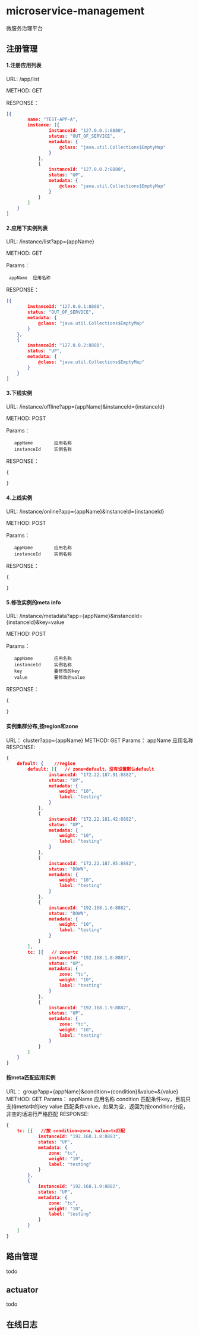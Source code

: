 # microservice-management
微服务治理平台

## 注册管理
#### 1.注册应用列表
URL: /app/list

METHOD: GET

RESPONSE：
```json
[{
		name: "TEST-APP-A",
		instance: [{
				instanceId: "127.0.0.1:8880",
				status: "OUT_OF_SERVICE",
				metadata: {
					@class: "java.util.Collections$EmptyMap"
				}
			},
			{
				instanceId: "127.0.0.2:8880",
				status: "UP",
				metadata: {
					@class: "java.util.Collections$EmptyMap"
				}
			}
		]
	}
]
```
#### 2.应用下实例列表
URL: /instance/list?app={appName}

METHOD: GET

Params：

     appName  应用名称

RESPONSE：
```json
[{
		instanceId: "127.0.0.1:8880",
		status: "OUT_OF_SERVICE",
		metadata: {
			@class: "java.util.Collections$EmptyMap"
		}
	},
	{
		instanceId: "127.0.0.2:8880",
		status: "UP",
		metadata: {
			@class: "java.util.Collections$EmptyMap"
		}
	}
]
```
#### 3.下线实例
URL: /instance/offline?app={appName}&instanceId={instanceId}

METHOD: POST

Params：

       appName        应用名称
       instanceId     实例名称

RESPONSE：
```json
{
	
}
```
#### 4.上线实例
URL: /instance/online?app={appName}&instanceId={instanceId}

METHOD: POST

Params：

       appName        应用名称
       instanceId     实例名称

RESPONSE：
```json
{
	
}
```
#### 5.修改实例的meta info
URL: /instance/metadata?app={appName}&instanceId={instanceId}&key=value

METHOD: POST

Params：

       appName        应用名称
       instanceId     实例名称
       key            要修改的key
       value          要修改的value

RESPONSE：
```json
{
	
}
```
#### 实例集群分布,按region和zone
URL： cluster?app={appName}
METHOD: GET
Params：
    appName        应用名称
RESPONSE:
```json
{
	default: {    //region
		default: [{   // zone=default，没有设置默认default
				instanceId: "172.22.187.91:8882",
				status: "UP",
				metadata: {
					weight: "10",
					label: "testing"
				}
			},
			{
				instanceId: "172.22.181.42:8882",
				status: "UP",
				metadata: {
					weight: "10",
					label: "testing"
				}
			},
			{
				instanceId: "172.22.187.95:8882",
				status: "DOWN",
				metadata: {
					weight: "10",
					label: "testing"
				}
			},
			{
				instanceId: "192.168.1.6:8882",
				status: "DOWN",
				metadata: {
					weight: "10",
					label: "testing"
				}
			}
		],
		tc: [{   // zone=tc
				instanceId: "192.168.1.8:8883",
				status: "UP",
				metadata: {
					zone: "tc",
					weight: "10",
					label: "testing"
				}
			},
			{
				instanceId: "192.168.1.9:8882",
				status: "UP",
				metadata: {
					zone: "tc",
					weight: "10",
					label: "testing"
				}
			}
		]
	}
}
```
#### 按meta匹配应用实例
URL： group?app={appName}&condition={condition}&value=&{value}
METHOD: GET
Params：
    appName        应用名称
    condition      匹配条件key，目前只支持meta中的key
    value          匹配条件value，如果为空，返回为按condition分组，非空的话进行严格匹配
RESPONSE:   
```json
{
	tc: [{   //按 condition=zone，value=tc匹配
			instanceId: "192.168.1.8:8883",
			status: "UP",
			metadata: {
				zone: "tc",
				weight: "10",
				label: "testing"
			}
		},
		{
			instanceId: "192.168.1.9:8882",
			status: "UP",
			metadata: {
				zone: "tc",
				weight: "10",
				label: "testing"
			}
		}
	]
}
```
## 路由管理
todo

## actuator
todo

## 在线日志

